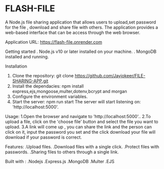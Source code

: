 # FLASH-FILE
A Node.js file sharing application that allows users to upload,set password for the file , download and share file with others.
The application provides a web-based interface that can be access through the web browser.

Application URL: https://flash-file.onrender.com

Getting started
. Node.js v10 or later installed on your machine.
. MongoDB installed and running.

Installation
1. Clone the repository:
  git clone https://github.com/Jayjokeer/FILE-SHARING-APP.git
2. Install the dependacies:
  npm install express,ejs,mongoose,multer,dotenv,bcrypt and morgan
3. Configure the environment variables.
4. Start the server:
  npm run start
  The server will start listening on:
  'http://localhost:5000'.
  
  Usage:
  1.Open the browser and navigate to 'http://localhost:5000'..
  2.To upload a file, click on the 'choose file' button and select the file you want to upload.
  3.A link will come up , you can share the link and the person can click on it, input the password you set and the click download 
    your file will download if your password is correct.
    
  Features:
  .Upload files. 
  .Download files with a single click.
  .Protect files with passwords.
  .Sharing files to others through a single link.
  
  Built with :
  .Nodejs
  .Express.js
  .MongoDB
  .Multer
  .EJS
